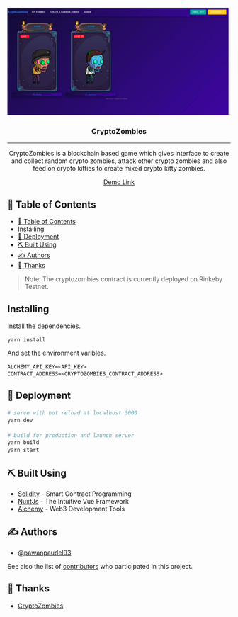 <p align="center">
  <a href="" rel="noopener">
 <img src="assets/images/home.jpg" alt="CryptoZombies"></a>
</p>

<h3 align="center">CryptoZombies</h3>

---

<p align="center"> CryptoZombies is a blockchain based game which gives interface to create and collect random crypto zombies, attack other crypto zombies and also feed on crypto kitties to create mixed crypto kitty zombies.
</p>
<p align="center"><a href="https://cryptozombies.vercel.app/" target="_blank">Demo Link</a></p>

## 📝 Table of Contents
- [📝 Table of Contents](#-table-of-contents)
- [Installing <a name = "installing"></a>](#installing-)
- [🚀 Deployment <a name = "deployment"></a>](#-deployment-)
- [⛏️ Built Using <a name = "built_using"></a>](#️-built-using-)
- [✍️ Authors <a name = "authors"></a>](#️-authors-)
- [🎉 Thanks <a name = "thanks"></a>](#-thanks-)


 > Note: The cryptozombies contract is currently deployed on Rinkeby Testnet.

## Installing <a name = "installing"></a>
Install the dependencies.
```
yarn install
```

And set the environment varibles.

```
ALCHEMY_API_KEY=<API_KEY>
CONTRACT_ADDRESS=<CRYPTOZOMBIES_CONTRACT_ADDRESS>
```

## 🚀 Deployment <a name = "deployment"></a>

```bash
# serve with hot reload at localhost:3000
yarn dev

# build for production and launch server
yarn build
yarn start
```

## ⛏️ Built Using <a name = "built_using"></a>

- [Solidity](https://soliditylang.org/) - Smart Contract Programming
- [NuxtJs](https://nuxtjs.org/) - The Intuitive Vue Framework
- [Alchemy](https://www.alchemy.com/) - Web3 Development Tools

## ✍️ Authors <a name = "authors"></a>

- [@pawanpaudel93](https://github.com/pawanpaudel93)

See also the list of [contributors](https://github.com/pawanpaudel93/cryptozombies/contributors) who participated in this project.

## 🎉 Thanks <a name = "thanks"></a>
- [CryptoZombies](https://cryptozombies.io)

